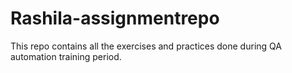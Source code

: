 # Rashila-assignmentrepo
This repo contains all the exercises and practices done during QA automation training period.
